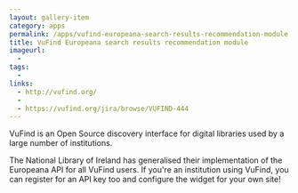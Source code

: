 ```yaml
---
layout: gallery-item
category: apps
permalink: /apps/vufind-europeana-search-results-recommendation-module
title: VuFind Europeana search results recommendation module
imageurl:
  - 
tags:
  - 
links:
  - http://vufind.org/
  - 
  - https://vufind.org/jira/browse/VUFIND-444
---
```


VuFind is an Open Source discovery interface for digital libraries used by a large number of institutions.

The National Library of Ireland has generalised their implementation of the Europeana API for all VuFind users. If you're an institution using VuFind, you can register for an API key too and configure the widget for your own site!
